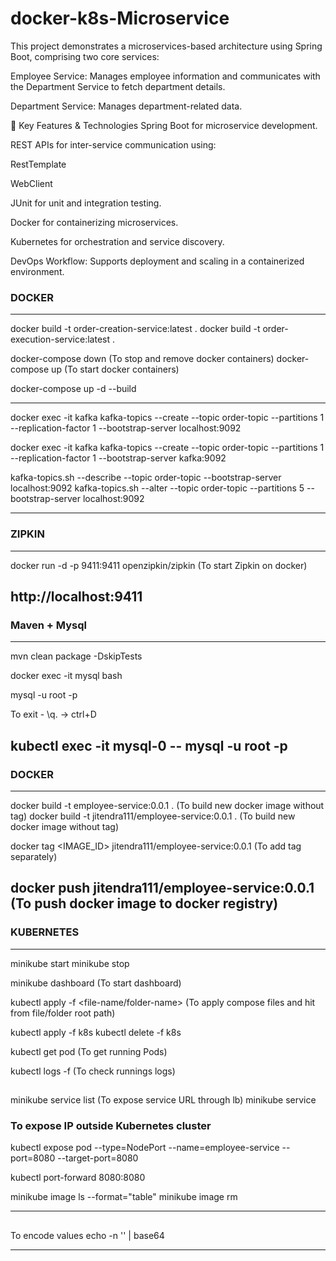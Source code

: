 # docker-k8s-Microservice

This project demonstrates a microservices-based architecture using Spring Boot, comprising two core services:

Employee Service: Manages employee information and communicates with the Department Service to fetch department details.

Department Service: Manages department-related data.

🔧 Key Features & Technologies
Spring Boot for microservice development.

REST APIs for inter-service communication using:

RestTemplate

WebClient

JUnit for unit and integration testing.

Docker for containerizing microservices.

Kubernetes for orchestration and service discovery.

DevOps Workflow: Supports deployment and scaling in a containerized environment.

### DOCKER

---

docker build -t order-creation-service:latest .
docker build -t order-execution-service:latest .

docker-compose down (To stop and remove docker containers)
docker-compose up (To start docker containers)

docker-compose up -d --build

---

docker exec -it kafka kafka-topics --create --topic order-topic --partitions 1 --replication-factor 1 --bootstrap-server localhost:9092

docker exec -it kafka kafka-topics --create --topic order-topic --partitions 1 --replication-factor 1 --bootstrap-server kafka:9092

kafka-topics.sh --describe --topic order-topic --bootstrap-server localhost:9092
kafka-topics.sh --alter --topic order-topic --partitions 5 --bootstrap-server localhost:9092

---

### ZIPKIN

---

docker run -d -p 9411:9411 openzipkin/zipkin (To start Zipkin on docker)

## http://localhost:9411

### Maven + Mysql

---

mvn clean package -DskipTests

docker exec -it mysql bash

mysql -u root -p

To exit - \q. -> ctrl+D

## kubectl exec -it mysql-0 -- mysql -u root -p

### DOCKER

---

docker build -t employee-service:0.0.1 . (To build new docker image without tag)
docker build -t jitendra111/employee-service:0.0.1 . (To build new docker image without tag)

docker tag <IMAGE_ID> jitendra111/employee-service:0.0.1 (To add tag separately)

## docker push jitendra111/employee-service:0.0.1 (To push docker image to docker registry)

### KUBERNETES

---

minikube start
minikube stop

minikube dashboard (To start dashboard)

kubectl apply -f <file-name/folder-name> (To apply compose files and hit from file/folder root path)

kubectl apply -f k8s
kubectl delete -f k8s

kubectl get pod (To get running Pods)

kubectl logs -f <pod-name> (To check runnings logs)

##

minikube service list (To expose service URL through lb)
minikube service <service-name>

### To expose IP outside Kubernetes cluster

kubectl expose pod <iamge-id> --type=NodePort --name=employee-service --port=8080 --target-port=8080

kubectl port-forward <pod name> 8080:8080

minikube image ls --format="table"
minikube image rm <iamge-name>

---

##

To encode values
echo -n '<value>' | base64

---
